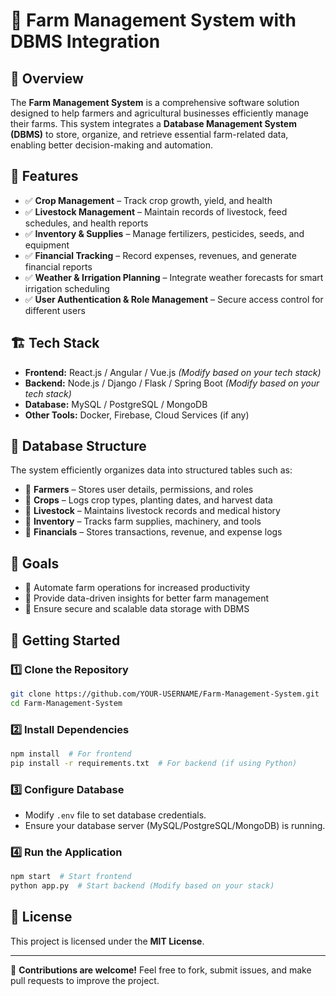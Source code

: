 # 🌾 Farm Management System with DBMS Integration

## 📌 Overview
The **Farm Management System** is a comprehensive software solution designed to help farmers and agricultural businesses efficiently manage their farms. This system integrates a **Database Management System (DBMS)** to store, organize, and retrieve essential farm-related data, enabling better decision-making and automation.

## 🚀 Features
- ✅ **Crop Management** – Track crop growth, yield, and health
- ✅ **Livestock Management** – Maintain records of livestock, feed schedules, and health reports
- ✅ **Inventory & Supplies** – Manage fertilizers, pesticides, seeds, and equipment
- ✅ **Financial Tracking** – Record expenses, revenues, and generate financial reports
- ✅ **Weather & Irrigation Planning** – Integrate weather forecasts for smart irrigation scheduling
- ✅ **User Authentication & Role Management** – Secure access control for different users

## 🏗️ Tech Stack
- **Frontend:** React.js / Angular / Vue.js *(Modify based on your tech stack)*
- **Backend:** Node.js / Django / Flask / Spring Boot *(Modify based on your tech stack)*
- **Database:** MySQL / PostgreSQL / MongoDB
- **Other Tools:** Docker, Firebase, Cloud Services (if any)

## 📂 Database Structure
The system efficiently organizes data into structured tables such as:
- 🔹 **Farmers** – Stores user details, permissions, and roles
- 🔹 **Crops** – Logs crop types, planting dates, and harvest data
- 🔹 **Livestock** – Maintains livestock records and medical history
- 🔹 **Inventory** – Tracks farm supplies, machinery, and tools
- 🔹 **Financials** – Stores transactions, revenue, and expense logs

## 🎯 Goals
- 🔸 Automate farm operations for increased productivity
- 🔸 Provide data-driven insights for better farm management
- 🔸 Ensure secure and scalable data storage with DBMS

## 📌 Getting Started
### 1️⃣ Clone the Repository
```bash
git clone https://github.com/YOUR-USERNAME/Farm-Management-System.git
cd Farm-Management-System
```

### 2️⃣ Install Dependencies
```bash
npm install  # For frontend  
pip install -r requirements.txt  # For backend (if using Python)
```

### 3️⃣ Configure Database
- Modify `.env` file to set database credentials.
- Ensure your database server (MySQL/PostgreSQL/MongoDB) is running.

### 4️⃣ Run the Application
```bash
npm start  # Start frontend  
python app.py  # Start backend (Modify based on your stack)
```

## 📜 License
This project is licensed under the **MIT License**.

---

🎯 **Contributions are welcome!** Feel free to fork, submit issues, and make pull requests to improve the project.
